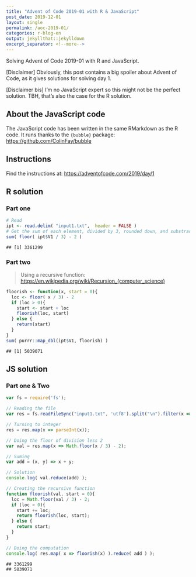 ```yaml
---
title: "Advent of Code 2019-01 with R & JavaScript"
post_date: 2019-12-01
layout: single
permalink: /aoc-2019-01/
categories: r-blog-en
output: jekyllthat::jekylldown
excerpt_separator: <!--more-->
---
```


Solving Advent of Code 2019-01 with R and JavaScript.

\[Disclaimer\] Obviously, this post contains a big spoiler about Advent
of Code, as it gives solutions for solving day 1.

\[Disclaimer bis\] I’m no JavaScript expert so this might not be the
perfect solution. TBH, that’s also the case for the R solution.

## About the JavaScript code

The JavaScript code has been written in the same RMarkdown as the R
code. It runs thanks to the `{bubble}` package:
<https://github.com/ColinFay/bubble>

## Instructions

Find the instructions at: <https://adventofcode.com/2019/day/1>

## R solution

### Part one

``` r
# Read
ipt <- read.delim( "input1.txt",  header = FALSE )
# Get the sum of each element, divided by 3, rounded down, and substracted 2
sum( floor( ipt$V1 / 3) - 2 )
```

    ## [1] 3361299

### Part two

> Using a recursive function:
> <https://en.wikipedia.org/wiki/Recursion_(computer_science)>

``` r
floorish <- function(x, start = 0){
  loc <- floor( x / 3) - 2
  if (loc > 0){
    start <- start + loc
    floorish(loc, start)
  } else {
    return(start)
  } 
}
sum( purrr::map_dbl(ipt$V1, floorish) )
```

    ## [1] 5039071

## JS solution

### Part one & Two

``` javascript
var fs = require('fs');

// Reading the file
var res = fs.readFileSync("input1.txt", 'utf8').split("\n").filter(x => x.length != 0);

// Turning to integer
res = res.map(x => parseInt(x));

// Doing the floor of division less 2
var val = res.map(x => Math.floor(x / 3) - 2);

// Suming
var add = (x, y) => x + y;

// Solution
console.log( val.reduce(add) );

// Creating the recursive function
function floorish(val, start = 0){
  loc = Math.floor(val / 3) - 2;
  if (loc > 0){
    start += loc;
    return floorish(loc, start);
  } else {
    return start;
  } 
}

// Doing the computation
console.log( res.map( x => floorish(x) ).reduce( add ) );
```

    ## 3361299
    ## 5039071
